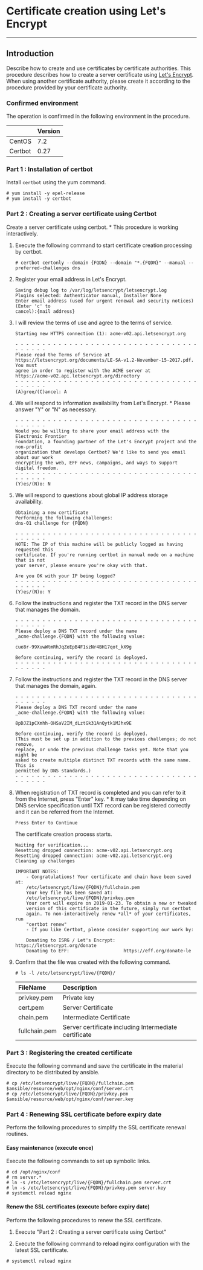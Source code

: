 # Certificate creation using Let's Encrypt  

-------------------------------------------------

## Introduction  

Describe how to create and use certificates by certificate authorities.
This procedure describes how to create a server certificate using [Let's Encrypt](https://letsencrypt.org/). When using another certificate authority, please create it according to the procedure provided by your certificate authority.

### Confirmed environment  

The operation is confirmed in the following environment in the procedure.

| | Version      |
|:--------|:-----|
| CentOS  | 7.2  |
| Certbot | 0.27 |

### Part 1 : Installation of certbot  

Install `certbot` using the yum command.

```console
# yum install -y epel-release
# yum install -y certbot
```

### Part 2 : Creating a server certificate using Certbot  

Create a server certificate using certbot.
\* This procedure is working interactively.

1. Execute the following command to start certificate creation processing by certbot.

    ```console
    # certbot certonly --domain {FQDN} --domain "*.{FQDN}" --manual --preferred-challenges dns
    ```

1. Register your email address in Let's Encrypt.

    ```console
    Saving debug log to /var/log/letsencrypt/letsencrypt.log
    Plugins selected: Authenticator manual, Installer None
    Enter email address (used for urgent renewal and security notices) (Enter 'c' to
    cancel):{mail address}
    ```

1. I will review the terms of use and agree to the terms of service.

    ```console
    Starting new HTTPS connection (1): acme-v02.api.letsencrypt.org

    - - - - - - - - - - - - - - - - - - - - - - - - - - - - - - - - - - - - - - - -
    Please read the Terms of Service at
    https://letsencrypt.org/documents/LE-SA-v1.2-November-15-2017.pdf. You must
    agree in order to register with the ACME server at
    https://acme-v02.api.letsencrypt.org/directory
    - - - - - - - - - - - - - - - - - - - - - - - - - - - - - - - - - - - - - - - -
    (A)gree/(C)ancel: A
    ```

1. We will respond to information availability from Let's Encrypt.
    \* Please answer "Y" or "N" as necessary.

    ```console
    - - - - - - - - - - - - - - - - - - - - - - - - - - - - - - - - - - - - - - - -
    Would you be willing to share your email address with the Electronic Frontier
    Foundation, a founding partner of the Let's Encrypt project and the non-profit
    organization that develops Certbot? We'd like to send you email about our work
    encrypting the web, EFF news, campaigns, and ways to support digital freedom.
    - - - - - - - - - - - - - - - - - - - - - - - - - - - - - - - - - - - - - - - -
    (Y)es/(N)o: N
    ```

1. We will respond to questions about global IP address storage availability.

    ```console
    Obtaining a new certificate
    Performing the following challenges:
    dns-01 challenge for {FQDN}

    - - - - - - - - - - - - - - - - - - - - - - - - - - - - - - - - - - - - - - - -
    NOTE: The IP of this machine will be publicly logged as having requested this
    certificate. If you're running certbot in manual mode on a machine that is not
    your server, please ensure you're okay with that.

    Are you OK with your IP being logged?
    - - - - - - - - - - - - - - - - - - - - - - - - - - - - - - - - - - - - - - - -
    (Y)es/(N)o: Y
    ```

1. Follow the instructions and register the TXT record in the DNS server that manages the domain.

    ```console
    - - - - - - - - - - - - - - - - - - - - - - - - - - - - - - - - - - - - - - - -
    Please deploy a DNS TXT record under the name
    _acme-challenge.{FQDN} with the following value:

    cue8r-99XuwWtmRhJqZeEpB4F1szNr4BH17qot_kX9g

    Before continuing, verify the record is deployed.
    - - - - - - - - - - - - - - - - - - - - - - - - - - - - - - - - - - - - - - - -
    ```

1. Follow the instructions and register the TXT record in the DNS server that manages the domain, again.

    ```console
    - - - - - - - - - - - - - - - - - - - - - - - - - - - - - - - - - - - - - - - -
    Please deploy a DNS TXT record under the name
    _acme-challenge.{FQDN} with the following value:

    8pDJZ1pCXmhh-OHSaV2IM_dLztGk31AnQytk1MJhx9E

    Before continuing, verify the record is deployed.
    (This must be set up in addition to the previous challenges; do not remove,
    replace, or undo the previous challenge tasks yet. Note that you might be
    asked to create multiple distinct TXT records with the same name. This is
    permitted by DNS standards.)
    - - - - - - - - - - - - - - - - - - - - - - - - - - - - - - - - - - - - - - - -
    ```

1. When registration of TXT record is completed and you can refer to it from the Internet, press "Enter" key.
    \* It may take time depending on DNS service specification until TXT record can be registered correctly and it can be referred from the Internet.

    ```console
    Press Enter to Continue
    ```

    The certificate creation process starts.

    ```console
    Waiting for verification...
    Resetting dropped connection: acme-v02.api.letsencrypt.org
    Resetting dropped connection: acme-v02.api.letsencrypt.org
    Cleaning up challenges

    IMPORTANT NOTES:
        - Congratulations! Your certificate and chain have been saved at:
        /etc/letsencrypt/live/{FQDN}/fullchain.pem
        Your key file has been saved at:
        /etc/letsencrypt/live/{FQDN}/privkey.pem
        Your cert will expire on 2019-01-23. To obtain a new or tweaked
        version of this certificate in the future, simply run certbot
        again. To non-interactively renew *all* of your certificates, run
        "certbot renew"
        - If you like Certbot, please consider supporting our work by:

        Donating to ISRG / Let's Encrypt:   https://letsencrypt.org/donate
        Donating to EFF:                    https://eff.org/donate-le
    ```

1. Confirm that the file was created with the following command.

    ```console
    # ls -l /etc/letsencrypt/live/{FQDN}/
    ```

    | FileName       | Description              |
    |:---------------|:-------------------------|
    | privkey.pem    | Private key              |
    | cert.pem       | Server Certificate       |
    | chain.pem      | Intermediate Certificate |
    | fullchain.pem  | Server certificate including Intermediate certificate  |

### Part 3 : Registering the created certificate  

Execute the following command and save the certificate in the material directory to be distributed by ansible.

```console
# cp /etc/letsencrypt/live/{FQDN}/fullchain.pem $ansible/resource/web/opt/nginx/conf/server.crt
# cp /etc/letsencrypt/live/{FQDN}/privkey.pem $ansible/resource/web/opt/nginx/conf/server.key
```

### Part 4 : Renewing SSL certificate before expiry date  
Perform the following procedures to simplify the SSL certificate renewal routines.  

#### Easy maintenance (execute once) 
Execute the following commands to set up symbolic links.  

```console
# cd /opt/nginx/conf
# rm server.*
# ln -s /etc/letsencrypt/live/{FQDN}/fullchain.pem server.crt
# ln -s /etc/letsencrypt/live/{FQDN}/privkey.pem server.key
# systemctl reload nginx
```

#### Renew the SSL certificates (execute before expiry date)  
Perform the following procedures to renew the SSL certificate.  

1. Execute "Part 2 : Creating a server certificate using Certbot"

1. Execute the following command to reload nginx configuration with the latest SSL certificate.  

```console
# systemctl reload nginx
```

